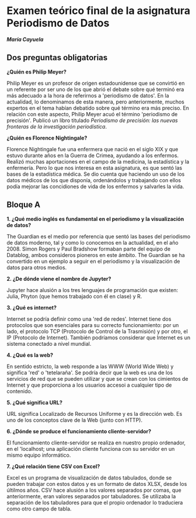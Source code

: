 # Examen teórico final de la asignatura Periodismo de Datos

***María Cayuela***

## Dos preguntas obligatorias 
**¿Quién es Philip Meyer?**

Philip Meyer es un profesor de origen estadounidense que se convirtió en un referente por ser uno de los que abrió el debate sobre qué terminó era más adecuado a la hora de referirnos a 'periodismo de datos'. En la actualidad, lo denominamos de esta manera, pero anteriormente, muchos expertos en el tema habían debatido sobre qué término era más preciso. En relación con este aspecto, Philip Meyer acuó el término 'periodismo de precisión'. Publicó un libro titulado *Periodismo de precisión: las nuevas fronteras de la investigación periodística*.
 
**¿Quién es Florence Nightingale?**

Florence Nightingale fue una enfermera que nació en el siglo XIX y que estuvo durante años en la Guerra de Crimea, ayudando a los enfermos. Realizó muchas aportaciones en el campo de la medicina, la estadística y la enfermería. Pero lo que nos interesa en esta asignatura, es que sentó las bases de la estadística médica. Se dio cuenta que haciendo un uso de los datos médicos de los que disponía, ordenándolos y trabajando con ellos podía mejorar las concidiones de vida de los enfermos y salvarles la vida.  

## Bloque A 
**1. ¿Qué medio inglés es fundamental en el periodismo y la visualización de datos?**

The Guardian es el medio por referencia que sentó las bases del periodismo de datos moderno, tal y como lo conocemos en la actualidad, en el año 2008. Simon Rogers y Paul Bradshow formaban parte del equipo de Datablog, ambos consideros pioneros en este ámbito. The Guardian se ha convertido en un ejemplo a seguir en el periodismo y la visualización de datos para otros medios. 

**2. ¿De dónde viene el nombre de Jupyter?**

Jupyter hace alusión a los tres lenguajes de programación que existen: Julia, Phyton (que hemos trabajado con él en clase) y R. 

**3. ¿Qué es internet?**

Internet se podría definir como una 'red de redes'. Internet tiene dos protocolos que son esenciales para su correcto funcionamiento: por un lado, el protocolo TCP (Protocolo de Control de la Trasmisión) y por otro, el IP (Protocolo de Internet). También podríamos considerar que Internet es un sistema conectado a nivel mundial.

**4. ¿Qué es la web?**
  
En sentido estricto, la web responde a las WWW (World Wide Web) y significa 'red' o 'tetelaraña'. Se podría decir que la web es una de los servicios de red que se pueden utilizar y que se crean con los cimientos de Internet y que proporciona a los usuarios accesoi a cualquier tipo de contenido. 

**5. ¿Qué significa URL?**

URL significa Localizado de Recursos Uniforme y es la dirección web. Es uno de los conceptos clave de la Web (junto con HTTP). 

**6. ¿Dónde se produce el funcionamiento cliente-servidor?**

El funcionamiento cliente-servidor se realiza en nuestro propio ordenador, en el 'localhost; una aplicación cliente funciona con su servidor en un mismo equipo informático. 

**7. ¿Qué relación tiene CSV con Excel?**

Excel es un programa de visualización de datos tabulados, donde se pueden trabajar con estos datos y es un formato de datos XLSX, desde los últilmos años. CSV hace alusión a los valores separados por comas, que anteriormente, eran valores separados por tabuladores. Se utilizaba la separación de los tabuladores para que el propio ordenador lo traduciera como otro campo de tabla.  
